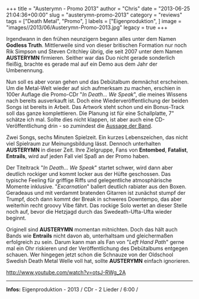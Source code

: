 +++
title = "Austerymn - Promo 2013"
author = "Chris"
date = "2013-06-25 21:04:36+00:00"
slug = "austerymn-promo-2013"
category = "reviews"
tags = ["Death Metal", "Promo", ]
labels = ["Eigenproduktion", ]
image = "images//2013/06/Austerymn-Promo-2013.jpg"
legacy = true
+++

Irgendwann in den frühen neunzigern begann alles unter dem Namen **Godless Truth**. Mittlerweile sind von dieser britischen Formation nur noch Rik Simpson und Steven Critchley übrig, die seit 2007 unter dem Namen **AUSTERYMN** firmieren. Seither war das Duo nicht gerade sonderlich fleißig, brachte es gerade mal auf ein Demo aus dem Jahr der Umbenennung.

Nun soll es aber voran gehen und das Debütalbum demnächst erscheinen. Um die Metal-Welt wieder auf sich aufmerksam zu machen, erschien in 100er Auflage die Promo-CDr "_In Death... We Speak_", die meines Wissens nach bereits ausverkauft ist. Doch eine Wiederveröffentlichung der beiden Songs ist bereits in Arbeit. Das Artwork steht schon und ein Bonus-Track soll das ganze komplettieren. Die Planung ist für eine Schallplatte, 7" schätze ich mal. Sollte dies nicht klappen, ist aber auch eine CD-Veröffentlichung drin - so zumindest die <a href="https://www.facebook.com/photo.php?fbid=559558864086997&amp;set=a.453906134652271.97394.447715821937969&amp;type=1">Aussage der Band</a>.

Zwei Songs, sechs Minuten Spielzeit. Ein kurzes Lebenszeichen, das nicht viel Spielraum zur Meinungsbildung lässt. Dennoch unterhalten **AUSTERYMN** in dieser Zeit. Ihre Zielgruppe, Fans von **Entombed**, **Fatalist**, **Entrails**, wird auf jeden Fall viel Spaß an der Promo haben.

Der Titeltrack "_In Death... We Speak_" startet schwer, wird dann aber deutlich rockiger und kommt locker aus der Hüfte geschossen. Das typische Feeling für griffige Riffs und gelegentliche atmosphärische Momente inklusive. "_Excarnation_" ballert deutlich rabiater aus den Boxen. Geradeaus und mit verdammt bratenden Gitarren ist zunächst stumpf der Trumpf, doch dann kommt der Break in schweres Downtempo, das aber weiterhin recht groovy Vibe fährt. Das rockige Solo wertet an dieser Stelle noch auf, bevor die Hetzjagd durch das Swedeath-Ufta-Ufta wieder beginnt.

Originell sind **AUSTERYMN** momentan mitnichten. Doch das hält auch Bands wie **Entrails** nicht davon ab, unterhaltsam und gleichermaßen erfolgreich zu sein. Darum kann man als Fan von "_Left Hand Path_" gerne mal ein Ohr riskieren und der Veröffentlichung des Debütalbums entgegen schauen. Wer hingegen jetzt schon die Schnauze von der Oldschool Swedish Death Metal Welle voll hat, sollte **AUSTERYMN** einfach ignorieren.

http://www.youtube.com/watch?v=otsJ-RWg_2A



---
**Infos:**
Eigenproduktion - 2013 / 
CDr - 2 Lieder / 6:00 / 
